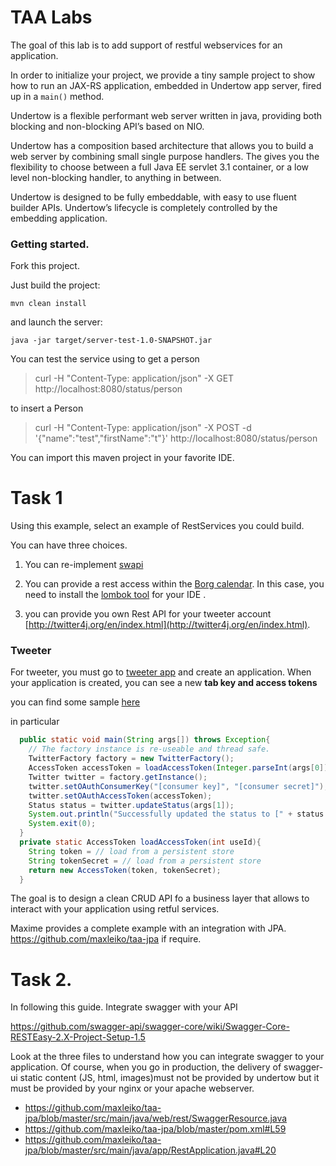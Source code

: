 TAA Labs
===================

The goal of this lab is to add support of restful webservices for an application. 

In order to initialize your project, we provide a tiny sample project to show how to run an JAX-RS application, embedded in Undertow app server, fired up in a `main()` method. 

Undertow is a flexible performant web server written in java, providing both blocking and non-blocking API’s based on NIO.

Undertow has a composition based architecture that allows you to build a web server by combining small single purpose handlers. The gives you the flexibility to choose between a full Java EE servlet 3.1 container, or a low level non-blocking handler, to anything in between.

Undertow is designed to be fully embeddable, with easy to use fluent builder APIs. Undertow’s lifecycle is completely controlled by the embedding application.


### Getting started. 

Fork this project. 

Just build the project:

    mvn clean install
    
and launch the server:

    java -jar target/server-test-1.0-SNAPSHOT.jar
   
You can test the service using 
to get a person
> curl -H "Content-Type: application/json" -X GET http://localhost:8080/status/person

to insert a Person
> curl -H "Content-Type: application/json" -X POST -d '{"name":"test","firstName":"t"}' http://localhost:8080/status/person

You can import this maven project in your favorite IDE. 

# Task 1

Using this example, select an example of RestServices you could build.

You can have three choices. 

1. You can re-implement [swapi](https://swapi.co/)

2. You can provide a rest access within the [Borg calendar](https://github.com/mikeberger/borg_calendar). In this case, you need to install the [lombok tool](https://projectlombok.org/) for your IDE .

3. you can provide you own Rest API for your tweeter account [http://twitter4j.org/en/index.html](http://twitter4j.org/en/index.html). 

### Tweeter

For tweeter, you must go to [tweeter app](https://apps.twitter.com/) and create an application. When your application is created, you can see a new **tab key and access tokens**

you can find some sample [here](http://twitter4j.org/en/code-examples.html)

in particular 

```java
  public static void main(String args[]) throws Exception{
    // The factory instance is re-useable and thread safe.
    TwitterFactory factory = new TwitterFactory();
    AccessToken accessToken = loadAccessToken(Integer.parseInt(args[0]));
    Twitter twitter = factory.getInstance();
    twitter.setOAuthConsumerKey("[consumer key]", "[consumer secret]");
    twitter.setOAuthAccessToken(accessToken);
    Status status = twitter.updateStatus(args[1]);
    System.out.println("Successfully updated the status to [" + status.getText() + "].");
    System.exit(0);
  }
  private static AccessToken loadAccessToken(int useId){
    String token = // load from a persistent store
    String tokenSecret = // load from a persistent store
    return new AccessToken(token, tokenSecret);
  }

```


The goal is to design a clean CRUD API fo a business layer that allows to interact with your application using retful services.


Maxime provides a complete example with an integration with JPA. https://github.com/maxleiko/taa-jpa if require. 


# Task 2. 
In following this guide. Integrate swagger with your API

https://github.com/swagger-api/swagger-core/wiki/Swagger-Core-RESTEasy-2.X-Project-Setup-1.5

Look at the three files to understand how you can integrate swagger to your application. Of course, when you go in production, the delivery of swagger-ui static content (JS, html, images)must not be provided by undertow but it must be provided by your nginx or your apache webserver. 

* https://github.com/maxleiko/taa-jpa/blob/master/src/main/java/web/rest/SwaggerResource.java
* https://github.com/maxleiko/taa-jpa/blob/master/pom.xml#L59
* https://github.com/maxleiko/taa-jpa/blob/master/src/main/java/app/RestApplication.java#L20

